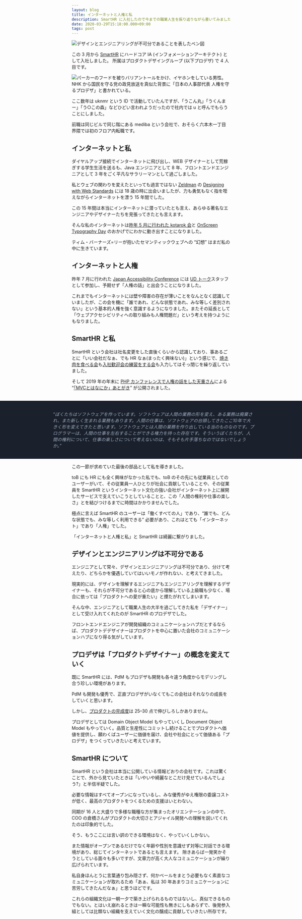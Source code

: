 ```yaml
---
layout: blog
title: インターネットと人権と私
description: SmartHR に入社したので今までの職業人生を振り返りながら書いてみました。
date: 2020-03-29T15:18:00.000+09:00
tags: post
---
```


![デザインとエンジニアリングが不可分であることを表したベン図](https://i.gyazo.com/4f093cd35781760fd055ba85b58e84b3.png)

<time datetime="2020-03-01">この 3 月</time>から [SmartHR](https://smarthr.jp/) にハードコア IA (インフォメーションアーキテクト) として入社しました。
所属はプロダクトデザイングループ (以下プロデザ) で 4 人目です。

![パーカーのフードを被りバリアントールをかけ、イヤホンをしている男性。NHK から国民を守る党の政見放送を真似た背景に「日本の人事部代表 人権を守るプロデザ」と書かれている。](https://i.gyazo.com/95c7537c934ab0752ccd20404f5a22f6.png)

ここ数年は uknmr という ID で活動していたんですが、「うこん丸」「うくんまー」「う○この森」などひどい言われようだったので社内では u と呼んでもらうことにしました。

前職は同じビルで同じ階にある mediba という会社で、おそらく六本木一丁目界隈では初のフロア内転職です。

## インターネットと私

ダイヤルアップ接続でインターネットに飛び出し、WEB デザイナーとして荒稼ぎする学生生活を送るも、Java エンジニアとして 8 年、フロントエンドエンジニアとして 3 年をごく平凡なサラリーマンとして過ごしました。

私とウェブの関わりを変えたといっても過言ではない [Zeldman](https://www.zeldman.com/) の [Designing with Web Standards](https://www.amazon.co.jp/o/ASIN/4839913110/ref-00-22/) には 18 歳の時に出会いましたが、力も勇気もなく指を咥えながらインターネットを漂う 15 年間でした。

この 15 年間は本当にインターネットに潜っていたとも言え、あらゆる著名なエンジニアやデザイナーたちを見張ってきたとも言えます。

そんな私のインターネットは<a href="https://twitter.com/kotarok/status/1123520129298362369"><time datetime="2019-05-01">昨年 5 月</time>に行われた kotarok 会</a>と [OnScreen Typography Day](https://ost.today/) のおかげでにわかに動き出すことになりました。

ティム・バーナーズ=リーが抱いたセマンティックウェブへの “幻想” はまだ私の中に生きています。

## インターネットと人権

<time datetime="2019-07-20">昨年 7 月</time>に行われた [Japan Accessibility Conference](https://japan-a11y-conf.com/vol2/) には [UD トーク](https://udtalk.jp/)スタッフとして参加し、予期せず「人権の話」と出会うことになりました。

これまでもインターネットには壁や障害の存在が薄いことをなんとなく認識していましたが、この会を機に「誰であれ、どんな状態であれ、みな等しく差別されない」という基本的人権を強く意識するようになりました。またその延長として「ウェブアクセシビリティへの取り組みも人権問題だ」という考えを持つようにもなりました。

## SmartHR と私

SmartHR という会社は社名変更をした直後くらいから認識しており、事あるごとに「いい会社だなぁ、でも HR なぁ(まったく興味ない)」という感じで、[焼き肉を食べる会](https://docs.google.com/forms/d/e/1FAIpQLScrOLyGlBDf-_rVsaGKcqMhgoZP0rwn4rUM5Dt_pC5xcqhjWg/viewform)も[入社歓迎会の練習をする会](https://tech.smarthr.jp/entry/2018/07/10/105500)も入力してはそっ閉じを繰り返していました。

そして 2019 年の年末に [PHP カンファレンスで人権の話をした天重さん](https://twitter.com/tenjuu99/status/1200275894612312064)による “[「MVCとはなにか」あとがき](https://note.com/tenjuu99/n/nbbb4b273676d)” が公開されました。

<blockquote style="
  transform: translateX(-50%);
  margin-top: 2rem;
  margin-left: 50%;
  background-color: #1a202c;
  width: 100vw;
  font-size: .875rem;
  font-style: italic;
  color: #a0aec0;
">
  <p style="
    margin: auto;
    margin-top: 0;
    padding: 2rem;
    max-width: 40rem;
  ">“ぼくたちはソフトウェアを作っています。ソフトウェアは人間の業務の形を変え、ある業務は廃棄され、また新しく生まれる業務もあります。人間の仕事は、ソフトウェアの台頭してきたここ10年で大きく形を変えてきたと思います。ソフトウェアとは人間の業務を作り出している当のものなのです。プログラマーは、人間の仕事を左右することができる権力を持った存在です。そういうぼくたちが、人間の権利について、仕事の楽しさについて考えないのは、そもそも片手落ちなのではないでしょうか。”</p>
</blockquote>

この一節が求めていた最後の部品として私を導きました。

toB にも HR にも全く興味がなかった私でも、toB のその先にも従業員としてのユーザーがいて、その従業員一人ひとりが社会に貢献していることや、その従業員を SmartHR というインターネット文化の強い会社がインターネット上に展開したサービスで支えていこうとしていることと、この「人間の権利や仕事の楽しさ」とを結びつけるまでに時間はかかりませんでした。

極点に言えば SmartHR のユーザーは「働くすべての人」であり、“誰でも、どんな状態でも、みな等しく利用できる” 必要があり、これはとても「インターネット」であり「人権」でした。

「インターネットと人権と私」と SmartHR は綺麗に繋がりました。

## デザインとエンジニアリングは不可分である

エンジニアとして常々、デザインとエンジニアリングは不可分であり、分けて考えたり、どちらかを優遇していてはいいモノが作れない、と考えてきました。

現実的には、デザインを理解するエンジニアもエンジニアリングを理解するデザイナーも、それらが不可分であると心の底から理解している上級職も少なく、場合に依っては「プロダクトへの愛が重たい」と煙たがれてしまいます。

そんな中、エンジニアとして職業人生の大半を過ごしてきた私を「デザイナー」として受け入れてくれたのが SmartHR のプロデザでした。

フロントエンドエンジニアが開発組織のコミュニケーションハブだとするならば、プロダクトデデザイナーはプロダクトを中心に置いた会社のコミュニケーションハブになり得る気がしています。

## プロデザは「プロダクトデザイナー」の概念を変えていく

既に SmartHR には、PdM もプロデザも開発も各々違う角度からモデリングし合う珍しい環境があります。

PdM も開発も優秀で、正直プロデザがいなくてもこの会社はそれなりの成長をしていくと思います。

しかし、[プロダクトの完成度](https://blog.shojimiyata.com/entry/2020/03/03/145943)は 25–30 点で伸びしろしかありません。

プロデザとしては Domain Object Model もやっていくし Document Object Model もやっていく。品質と生産性にコミットし続けることでプロダクトへ価値を提供し、願わくばユーザーに価値を届け、会社や社会にとって価値ある「プロデザ」をつくっていきたいと考えています。

## SmartHR について

SmartHR という会社は本当に公開している情報どおりの会社です。これは驚くことで、外から見ていたときは「いやいや綺麗なとこだけ見せているんでしょう?」と半信半疑でした。

必要な情報はすべてオープンになっているし、みな優秀がゆえ権限の委譲コストが低く、最高のプロダクトをつくるための支援はいとわない。

同期が 16 人と大盛りで多様な職種な方が集まったオリエンテーションの中で、COO の倉橋さんがプロダクトの大切さとアジャイル開発への理解を説いてくれたのは印象的でした。

そう、もうここには言い訳のできる環境はなく、やっていくしかない。

また情報がオープンであるだけでなく年齢や性別を意識せず対等に対話できる環境があり、総じてインターネットであるとも言えます。
隙きあらば一発笑かそうとしている面々も多いですが、文章力が高く大人なコミュニケーションが繰り広げられています。

私自身ほんとうに言葉通り包み隠さず、何かベールをまとう必要もなく素直なコミュニケーションが取れるため「あぁ、私は 30 年あまりコミュニケーションに苦労してきたんだなぁ」と思うほどです。

これらの組織文化は一朝一夕で築き上げられるものではないし、真似できるものでもない。とはいえ崩れるときは一瞬な可能性も無きにしもあらずで、後発参入組としては比類ない組織を支えていく文化の醸成に貢献していきたい所存です。
